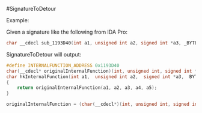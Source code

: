 #SignatureToDetour

Example:

Given a signature like the following from IDA Pro: 

```cpp
char __cdecl sub_1193D40(int a1, unsigned int a2, signed int *a3, _BYTE **a4, const char *a5)
```

SignatureToDetour will output:

```cpp
#define INTERNALFUNCTION_ADDRESS 0x1193D40
char(__cdecl* originalInternalFunction)(int, unsigned int, signed int *, BYTE **, const char *);
char hkInternalFunction(int a1,  unsigned int a2,  signed int *a3,  BYTE **a4,  const char *a5)
{
    return originalInternalFunction(a1, a2, a3, a4, a5);
}

originalInternalFunction = (char(__cdecl*)(int, unsigned int, signed int *, BYTE **, const char *))DetourFunction((PBYTE)INTERNALFUNCTION_ADDRESS, (PBYTE)hkInternalFunction);
```